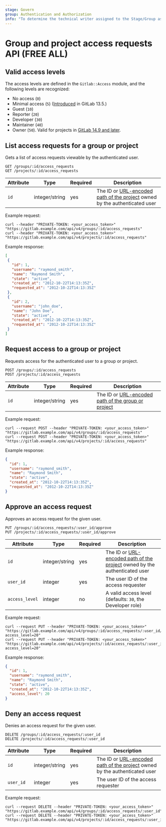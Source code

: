 ```yaml
---
stage: Govern
group: Authentication and Authorization
info: "To determine the technical writer assigned to the Stage/Group associated with this page, see https://about.gitlab.com/handbook/product/ux/technical-writing/#assignments"
---
```


# Group and project access requests API **(FREE ALL)**

## Valid access levels

The access levels are defined in the `Gitlab::Access` module, and the
following levels are recognized:

- No access (`0`)
- Minimal access (`5`) ([Introduced](https://gitlab.com/gitlab-org/gitlab/-/issues/220203) in GitLab 13.5.)
- Guest (`10`)
- Reporter (`20`)
- Developer (`30`)
- Maintainer (`40`)
- Owner (`50`). Valid for projects in [GitLab 14.9 and later](https://gitlab.com/gitlab-org/gitlab/-/issues/21432).

## List access requests for a group or project

Gets a list of access requests viewable by the authenticated user.

```plaintext
GET /groups/:id/access_requests
GET /projects/:id/access_requests
```

| Attribute | Type           | Required | Description |
| --------- | -------------- | -------- | ----------- |
| `id`      | integer/string | yes      | The ID or [URL-encoded path of the project](rest/index.md#namespaced-path-encoding) owned by the authenticated user |

Example request:

```shell
curl --header "PRIVATE-TOKEN: <your_access_token>" "https://gitlab.example.com/api/v4/groups/:id/access_requests"
curl --header "PRIVATE-TOKEN: <your_access_token>" "https://gitlab.example.com/api/v4/projects/:id/access_requests"
```

Example response:

```json
[
 {
   "id": 1,
   "username": "raymond_smith",
   "name": "Raymond Smith",
   "state": "active",
   "created_at": "2012-10-22T14:13:35Z",
   "requested_at": "2012-10-22T14:13:35Z"
 },
 {
   "id": 2,
   "username": "john_doe",
   "name": "John Doe",
   "state": "active",
   "created_at": "2012-10-22T14:13:35Z",
   "requested_at": "2012-10-22T14:13:35Z"
 }
]
```

## Request access to a group or project

Requests access for the authenticated user to a group or project.

```plaintext
POST /groups/:id/access_requests
POST /projects/:id/access_requests
```

| Attribute | Type           | Required | Description                                                                             |
| --------- | -------------- | -------- |-----------------------------------------------------------------------------------------|
| `id`      | integer/string | yes      | The ID or [URL-encoded path of the group or project](rest/index.md#namespaced-path-encoding) |

Example request:

```shell
curl --request POST --header "PRIVATE-TOKEN: <your_access_token>" "https://gitlab.example.com/api/v4/groups/:id/access_requests"
curl --request POST --header "PRIVATE-TOKEN: <your_access_token>" "https://gitlab.example.com/api/v4/projects/:id/access_requests"
```

Example response:

```json
{
  "id": 1,
  "username": "raymond_smith",
  "name": "Raymond Smith",
  "state": "active",
  "created_at": "2012-10-22T14:13:35Z",
  "requested_at": "2012-10-22T14:13:35Z"
}
```

## Approve an access request

Approves an access request for the given user.

```plaintext
PUT /groups/:id/access_requests/:user_id/approve
PUT /projects/:id/access_requests/:user_id/approve
```

| Attribute      | Type           | Required | Description |
| -------------- | -------------- | -------- | ----------- |
| `id`           | integer/string | yes      | The ID or [URL-encoded path of the project](rest/index.md#namespaced-path-encoding) owned by the authenticated user |
| `user_id`      | integer        | yes      | The user ID of the access requester                                                                             |
| `access_level` | integer        | no       | A valid access level (defaults: `30`, the Developer role)                                                   |

Example request:

```shell
curl --request PUT --header "PRIVATE-TOKEN: <your_access_token>" "https://gitlab.example.com/api/v4/groups/:id/access_requests/:user_id/approve?access_level=20"
curl --request PUT --header "PRIVATE-TOKEN: <your_access_token>" "https://gitlab.example.com/api/v4/projects/:id/access_requests/:user_id/approve?access_level=20"
```

Example response:

```json
{
  "id": 1,
  "username": "raymond_smith",
  "name": "Raymond Smith",
  "state": "active",
  "created_at": "2012-10-22T14:13:35Z",
  "access_level": 20
}
```

## Deny an access request

Denies an access request for the given user.

```plaintext
DELETE /groups/:id/access_requests/:user_id
DELETE /projects/:id/access_requests/:user_id
```

| Attribute | Type           | Required | Description |
| --------- | -------------- | -------- | ----------- |
| `id`      | integer/string | yes      | The ID or [URL-encoded path of the project](rest/index.md#namespaced-path-encoding) owned by the authenticated user |
| `user_id` | integer        | yes      | The user ID of the access requester                                                                             |

Example request:

```shell
curl --request DELETE --header "PRIVATE-TOKEN: <your_access_token>" "https://gitlab.example.com/api/v4/groups/:id/access_requests/:user_id"
curl --request DELETE --header "PRIVATE-TOKEN: <your_access_token>" "https://gitlab.example.com/api/v4/projects/:id/access_requests/:user_id"
```
